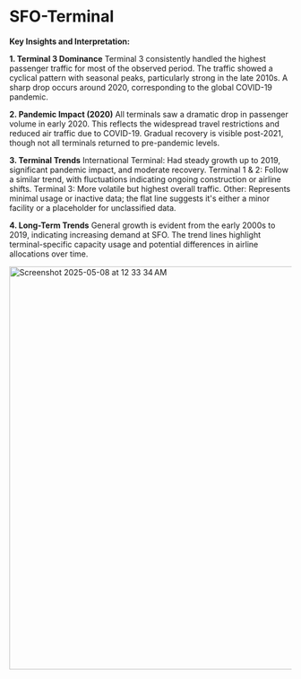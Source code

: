 # SFO-Terminal 

**Key Insights and Interpretation:**

**1. Terminal 3 Dominance**
Terminal 3 consistently handled the highest passenger traffic for most of the observed period.
The traffic showed a cyclical pattern with seasonal peaks, particularly strong in the late 2010s.
A sharp drop occurs around 2020, corresponding to the global COVID-19 pandemic.

**2. Pandemic Impact (2020)**
All terminals saw a dramatic drop in passenger volume in early 2020.
This reflects the widespread travel restrictions and reduced air traffic due to COVID-19.
Gradual recovery is visible post-2021, though not all terminals returned to pre-pandemic levels.

**3. Terminal Trends**
International Terminal: Had steady growth up to 2019, significant pandemic impact, and moderate recovery.
Terminal 1 & 2: Follow a similar trend, with fluctuations indicating ongoing construction or airline shifts.
Terminal 3: More volatile but highest overall traffic.
Other: Represents minimal usage or inactive data; the flat line suggests it's either a minor facility or a placeholder for unclassified data.

**4. Long-Term Trends**
General growth is evident from the early 2000s to 2019, indicating increasing demand at SFO.
The trend lines highlight terminal-specific capacity usage and potential differences in airline allocations over time.



<img width="719" alt="Screenshot 2025-05-08 at 12 33 34 AM" src="https://github.com/user-attachments/assets/8c423156-27be-4730-85ce-b8e23346f837" />
